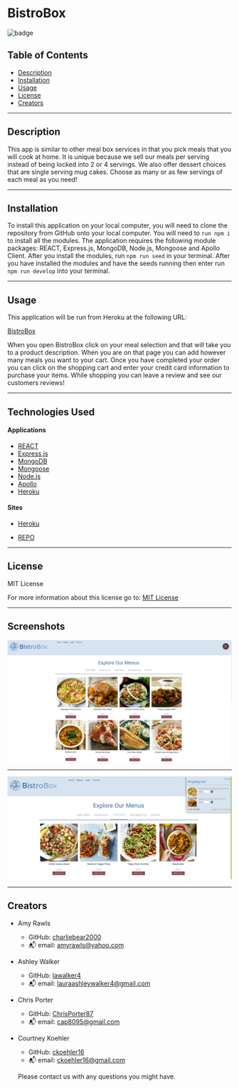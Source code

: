 # BistroBox

![badge](https://img.shields.io/badge/License-MIT-yellow.svg)

## Table of Contents
- [Description](#description)
- [Installation](#installation)
- [Usage](#usage)
- [License](#license)
- [Creators](#Creators)

---

## Description

This app is similar to other meal box services in that you pick meals that you will cook at home. It is unique because we sell our meals per serving instead of being locked into 2 or 4 servings. We also offer dessert choices that are single serving mug cakes. Choose as many or as few servings of each meal as you need!

---

## Installation

To install this application on your local computer, you will need to clone the repository from GitHub onto your local computer. You will need to `run npm i` to install all the modules. The application requires the following module packages: REACT, Express.js, MongoDB, Node.js, Mongoose and Apollo Client. After you install the modules, run `npm run seed` in your terminal. After you have installed the modules and have the seeds running then enter run `npm run develop` into your terminal. 

---

## Usage

This application will be run from Heroku at the following URL:

[BistroBox](https://bistro-box.herokuapp.com/)

When you open BistroBox click on your meal selection and that will take you to a product description. When you are on that page you can add however many meals you want to your cart. Once you have completed your order you can click on the shopping cart and enter your credit card information to purchase your items. While shopping you can leave a review and see our customers reviews!

---

## Technologies Used

#### Applications

- [REACT](https://reactjs.org/)
- [Express.js](https://expressjs.com/en/starter/installing.html)
- [MongoDB](https://www.mongodb.com/)
- [Mongoose](https://mongoosejs.com/)
- [Node.js](https://nodejs.org/en/)
- [Apollo](https://www.apollographql.com/docs/react/)
- [Heroku](https://mysterious-wildwood-15275.herokuapp.com/)

#### Sites

- [Heroku](https://bistro-box.herokuapp.com/)

- [REPO](https://github.com/charliebear2000/BistroBox)

---

## License

MIT License

For more information about this license go to: [MIT License](http://choosealicense.com/licenses/mit/)

---

## Screenshots

![Screenshot 1](./client/public/images/Screenshot1.JPG)

---

![Screenshot 2](./client/public/images/Screenshot2.JPG)

---

## Creators

- Amy Rawls
    - GitHub: [charliebear2000](https://github.com/charliebear2000)
    - :mailbox_with_mail: email: amyrawls@yahoo.com
- Ashley Walker
    - GitHub: [lawalker4](https://github.com/lawalker4)
    - :mailbox_with_mail: email: lauraashleywalker4@gmail.com 
- Chris Porter
    - GitHub: [ChrisPorter87](https://github.com/ChrisPorter87)
    - :mailbox_with_mail: email: cap8095@gmail.com 
- Courtney Koehler
    - GitHub: [ckoehler16](https://github.com/ckoehler16)
    - :mailbox_with_mail: email: ckoehler16@gmail.com

  Please contact us with any questions you might have.